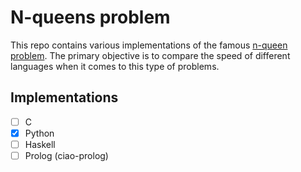 # N-queens problem

This repo contains various implementations of the famous [n-queen
problem](https://en.wikipedia.org/wiki/Eight_queens_puzzle). The primary
objective is to compare the speed of different languages when it comes to this
type of problems. 

## Implementations
- [ ] C
- [x] Python
- [ ] Haskell
- [ ] Prolog (ciao-prolog)
